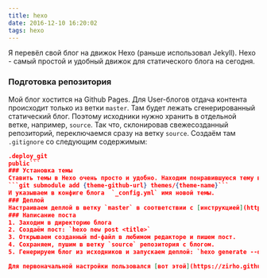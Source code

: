 ```yaml
---
title: hexo
date: 2016-12-10 16:20:02
tags: hexo
---
```

Я перевёл свой блог на движок Hexo (раньше использовал Jekyll). Hexo - самый простой и удобный движок для статического блога на сегодня.

### Подготовка репозитория
Мой блог хостится на Github Pages. Для User-блогов отдача контента происходит только из ветки  `master`. Там будет лежать сгенерированный статический блог. Поэтому исходники нужно хранить в отдельной ветке, например, `source`. Так что, склонировав свежесозданный репозиторий, переключаемся сразу на ветку `source`. Создаём там `.gitignore` со следующим содержимым:
```db.json
.deploy_git
public```
### Установка темы
Ставить темы в Hexo очень просто и удобно. Находим понравившуюся тему в разделе [темы](https://hexo.io/themes/) официального сайта. Далее добавляем её в репозиторий блога как модуль:
```git submodule add {theme-github-url} themes/{theme-name}```
И указываем в конфиге блога  `_config.yml` имя новой темы.
### Деплой
Настраиваем деплой в ветку `master` в соответствии с [инструкцией](https://hexo.io/docs/deployment.html#Git) официального сайта.
### Написание поста
1. Заходим в директорию блога
2. Создаём пост: `hexo new post <title>`
3. Открываем созданный md-файл в любимом редакторе и пишем пост.
4. Сохраняем, пушим в ветку `source` репозитория с блогом.
5. Генерируем блог из исходников и запускаем деплой: `hexo generate --deploy`

Для первоначальной настройки пользовался [вот этой](https://zirho.github.io/2016/06/04/hexo/) инструкцией, кратким переводом которой и является этот пост.